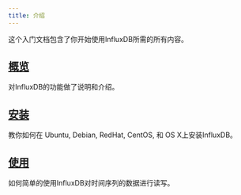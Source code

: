 ```yaml
---
title: 介绍
---
```


这个入门文档包含了你开始使用InfluxDB所需的所有内容。

## [概览](overview.html)

对InfluxDB的功能做了说明和介绍。

## [安装](installation.html)

教你如何在 Ubuntu, Debian, RedHat, CentOS, 和 OS X上安装InfluxDB。

## [使用](getting_started.html)

如何简单的使用InfluxDB对时间序列的数据进行读写。